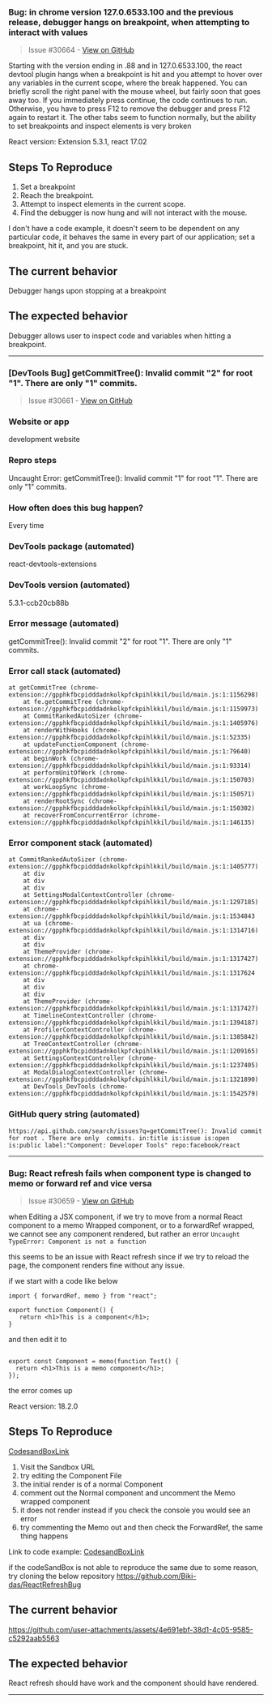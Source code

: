 ### Bug: in chrome version  127.0.6533.100 and the previous release, debugger hangs on breakpoint, when attempting to interact with values

> Issue #30664 - [View on GitHub](https://github.com/facebook/react/issues/30664)

Starting with the version ending in .88 and in  127.0.6533.100, the react devtool plugin hangs when a breakpoint is hit and you attempt to hover over any variables in the current scope, where the break happened.   You can briefly scroll the right panel with the mouse wheel, but fairly soon that goes away too.  If you immediately press continue, the code continues to run.  Otherwise, you have to press F12 to remove the debugger and press F12 again to restart it.  The other tabs seem to function normally, but the ability to set breakpoints and inspect elements is very broken


React version:
Extension 5.3.1, react 17.02

## Steps To Reproduce

1. Set a breakpoint
2. Reach the breakpoint.
3. Attempt to inspect elements  in the current scope.
4. Find the debugger is now hung and will not interact with the mouse.

I don't have a code example, it doesn't seem to be dependent on any particular code, it behaves the same in every part of our application; set a breakpoint, hit it, and you are stuck.


## The current behavior
Debugger hangs upon stopping at a breakpoint

## The expected behavior
Debugger allows user to inspect code and variables when hitting a breakpoint.

---

### [DevTools Bug] getCommitTree(): Invalid commit "2" for root "1". There are only "1" commits.  

> Issue #30661 - [View on GitHub](https://github.com/facebook/react/issues/30661)

### Website or app

development website

### Repro steps

Uncaught Error: getCommitTree(): Invalid commit "1" for root "1". There are only "1" commits.


### How often does this bug happen?

Every time

### DevTools package (automated)

react-devtools-extensions

### DevTools version (automated)

5.3.1-ccb20cb88b

### Error message (automated)

getCommitTree(): Invalid commit "2" for root "1". There are only "1" commits.

### Error call stack (automated)

```text
at getCommitTree (chrome-extension://gpphkfbcpidddadnkolkpfckpihlkkil/build/main.js:1:1156298)
    at fe.getCommitTree (chrome-extension://gpphkfbcpidddadnkolkpfckpihlkkil/build/main.js:1:1159973)
    at CommitRankedAutoSizer (chrome-extension://gpphkfbcpidddadnkolkpfckpihlkkil/build/main.js:1:1405976)
    at renderWithHooks (chrome-extension://gpphkfbcpidddadnkolkpfckpihlkkil/build/main.js:1:52335)
    at updateFunctionComponent (chrome-extension://gpphkfbcpidddadnkolkpfckpihlkkil/build/main.js:1:79640)
    at beginWork (chrome-extension://gpphkfbcpidddadnkolkpfckpihlkkil/build/main.js:1:93314)
    at performUnitOfWork (chrome-extension://gpphkfbcpidddadnkolkpfckpihlkkil/build/main.js:1:150703)
    at workLoopSync (chrome-extension://gpphkfbcpidddadnkolkpfckpihlkkil/build/main.js:1:150571)
    at renderRootSync (chrome-extension://gpphkfbcpidddadnkolkpfckpihlkkil/build/main.js:1:150302)
    at recoverFromConcurrentError (chrome-extension://gpphkfbcpidddadnkolkpfckpihlkkil/build/main.js:1:146135)
```


### Error component stack (automated)

```text
at CommitRankedAutoSizer (chrome-extension://gpphkfbcpidddadnkolkpfckpihlkkil/build/main.js:1:1405777)
    at div
    at div
    at div
    at SettingsModalContextController (chrome-extension://gpphkfbcpidddadnkolkpfckpihlkkil/build/main.js:1:1297185)
    at chrome-extension://gpphkfbcpidddadnkolkpfckpihlkkil/build/main.js:1:1534843
    at ua (chrome-extension://gpphkfbcpidddadnkolkpfckpihlkkil/build/main.js:1:1314716)
    at div
    at div
    at ThemeProvider (chrome-extension://gpphkfbcpidddadnkolkpfckpihlkkil/build/main.js:1:1317427)
    at chrome-extension://gpphkfbcpidddadnkolkpfckpihlkkil/build/main.js:1:1317624
    at div
    at div
    at div
    at ThemeProvider (chrome-extension://gpphkfbcpidddadnkolkpfckpihlkkil/build/main.js:1:1317427)
    at TimelineContextController (chrome-extension://gpphkfbcpidddadnkolkpfckpihlkkil/build/main.js:1:1394187)
    at ProfilerContextController (chrome-extension://gpphkfbcpidddadnkolkpfckpihlkkil/build/main.js:1:1385842)
    at TreeContextController (chrome-extension://gpphkfbcpidddadnkolkpfckpihlkkil/build/main.js:1:1209165)
    at SettingsContextController (chrome-extension://gpphkfbcpidddadnkolkpfckpihlkkil/build/main.js:1:1237405)
    at ModalDialogContextController (chrome-extension://gpphkfbcpidddadnkolkpfckpihlkkil/build/main.js:1:1321890)
    at DevTools_DevTools (chrome-extension://gpphkfbcpidddadnkolkpfckpihlkkil/build/main.js:1:1542579)
```


### GitHub query string (automated)

```text
https://api.github.com/search/issues?q=getCommitTree(): Invalid commit  for root . There are only  commits. in:title is:issue is:open is:public label:"Component: Developer Tools" repo:facebook/react
```


---

### Bug: React refresh fails when component type is changed to memo or forward ref and vice versa

> Issue #30659 - [View on GitHub](https://github.com/facebook/react/issues/30659)

when Editing a JSX component, if we try to move from a normal React component to a memo Wrapped component,  or to a forwardRef wrapped, we cannot see any component rendered, but rather an error  ```Uncaught TypeError: Component is not a function```

this seems to be an issue with React refresh since if we try to reload the page, the component renders fine without any issue.

if we start with a code like below

```
import { forwardRef, memo } from "react";

export function Component() {
   return <h1>This is a component</h1>;
}

```

and then edit it to 

```

export const Component = memo(function Test() {
  return <h1>This is a memo component</h1>;
});

```

the error comes up




React version: 18.2.0

## Steps To Reproduce
[CodesandBoxLink](https://codesandbox.io/p/devbox/relaxed-clarke-6tty7m)

1. Visit the Sandbox URL
2. try editing the Component File
3. the initial render is of a normal Component
4. comment out the Normal component and uncomment the Memo wrapped component
5. it does not render instead if you check the console you would see an error
6. try commenting the Memo out and then check the ForwardRef, the same thing happens


Link to code example:
[CodesandBoxLink](https://codesandbox.io/p/devbox/relaxed-clarke-6tty7m)

if the codeSandBox is not able to reproduce the same due to some reason, try cloning the below repository
https://github.com/Biki-das/ReactRefreshBug

## The current behavior

https://github.com/user-attachments/assets/4e691ebf-38d1-4c05-9585-c5292aab5563


## The expected behavior
React refresh should have work and the component should have rendered.

---

